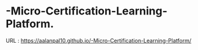 # -Micro-Certification-Learning-Platform. 
URL : https://aalanpal10.github.io/-Micro-Certification-Learning-Platform/
